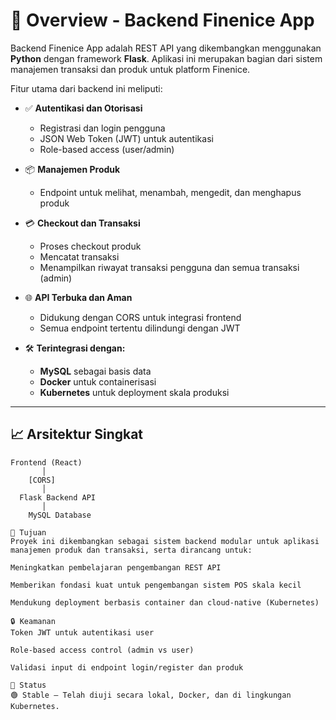 # 🧠 Overview - Backend Finenice App

Backend Finenice App adalah REST API yang dikembangkan menggunakan **Python** dengan framework **Flask**. Aplikasi ini merupakan bagian dari sistem manajemen transaksi dan produk untuk platform Finenice.

Fitur utama dari backend ini meliputi:

- ✅ **Autentikasi dan Otorisasi**
  - Registrasi dan login pengguna
  - JSON Web Token (JWT) untuk autentikasi
  - Role-based access (user/admin)

- 📦 **Manajemen Produk**
  - Endpoint untuk melihat, menambah, mengedit, dan menghapus produk

- 💳 **Checkout dan Transaksi**
  - Proses checkout produk
  - Mencatat transaksi
  - Menampilkan riwayat transaksi pengguna dan semua transaksi (admin)

- 🌐 **API Terbuka dan Aman**
  - Didukung dengan CORS untuk integrasi frontend
  - Semua endpoint tertentu dilindungi dengan JWT

- 🛠️ **Terintegrasi dengan:**
  - **MySQL** sebagai basis data
  - **Docker** untuk containerisasi
  - **Kubernetes** untuk deployment skala produksi

---

## 📈 Arsitektur Singkat

```text
Frontend (React)
       │
    [CORS]
       │
  Flask Backend API
       │
    MySQL Database

🎯 Tujuan
Proyek ini dikembangkan sebagai sistem backend modular untuk aplikasi manajemen produk dan transaksi, serta dirancang untuk:

Meningkatkan pembelajaran pengembangan REST API

Memberikan fondasi kuat untuk pengembangan sistem POS skala kecil

Mendukung deployment berbasis container dan cloud-native (Kubernetes)

🔒 Keamanan
Token JWT untuk autentikasi user

Role-based access control (admin vs user)

Validasi input di endpoint login/register dan produk

🧪 Status
🟢 Stable – Telah diuji secara lokal, Docker, dan di lingkungan Kubernetes.